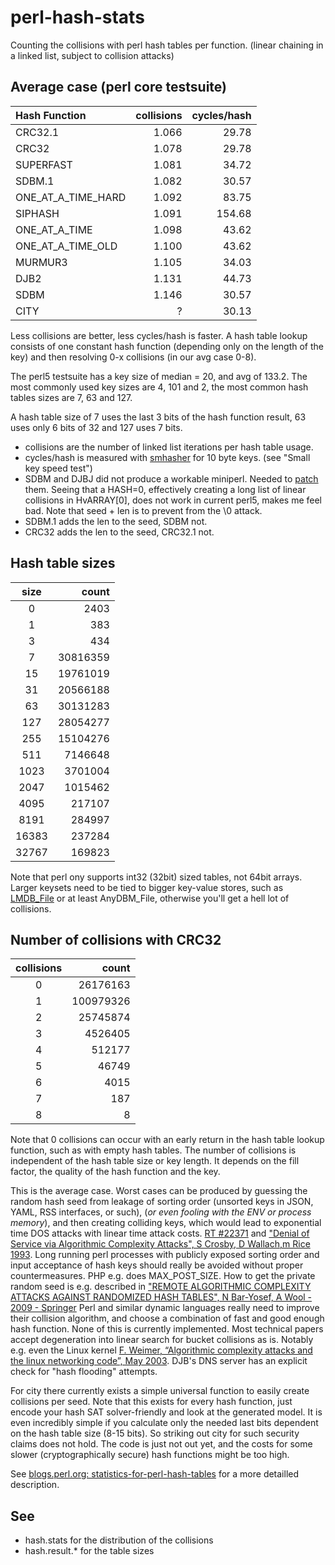 perl-hash-stats
===============

Counting the collisions with perl hash tables per function.
(linear chaining in a linked list, subject to collision attacks)

Average case (perl core testsuite)
----------------------------------

| Hash Function		| collisions| cycles/hash |
|:------------------|----------:|------------:|
| CRC32.1			| 1.066		|  29.78	  |
| CRC32				| 1.078		|  29.78	  |
| SUPERFAST			| 1.081		|  34.72 	  |
| SDBM.1			| 1.082		|  30.57   	  |
| ONE_AT_A_TIME_HARD| 1.092		|  83.75	  |
| SIPHASH			| 1.091		| 154.68	  |
| ONE_AT_A_TIME		| 1.098		|  43.62      |
| ONE_AT_A_TIME_OLD	| 1.100 	|  43.62   	  |
| MURMUR3			| 1.105		|  34.03 	  |
| DJB2				| 1.131		|  44.73   	  |
| SDBM				| 1.146		|  30.57   	  |
| CITY				|   ?		|  30.13      |


Less collisions are better, less cycles/hash is faster.
A hash table lookup consists of one constant hash function
(depending only on the length of the key) and then resolving
0-x collisions (in our avg case 0-8).

The perl5 testsuite has a key size of median = 20, and avg of 133.2.
The most commonly used key sizes are 4, 101 and 2, the most common
hash tables sizes are 7, 63 and 127.

A hash table size of 7 uses the last 3 bits of the hash function result,
63 uses only 6 bits of 32 and 127 uses 7 bits.

* collisions are the number of linked list iterations per hash table usage.
* cycles/hash is measured with [smhasher](https://github.com/rurban/smhasher)
for 10 byte keys. (see "Small key speed test")
* SDBM and DJBJ did not produce a workable miniperl. Needed to [patch](https://github.com/rurban/perl-hash-stats/blob/master/sdbm%2Bdjb2.patch) them. Seeing that a HASH=0, effectively creating a long list of linear collisions in HvARRAY[0], does not work in current perl5, makes me feel bad. Note that seed + len is to prevent from the \0 attack.
* SDBM.1 adds the len to the seed, SDBM not.
* CRC32 adds the len to the seed, CRC32.1 not.

Hash table sizes
----------------

| size		|     count |
|:---------:|----------:|
|	0	    |      2403 |
|	1	    |       383 |
|	3	    |       434 |
|	7	    |  30816359 |
|	15	    |  19761019 |
|	31	    |  20566188 |
|	63	    |  30131283 |
|	127	    |  28054277 |
|	255	    |  15104276 |
|	511	    |   7146648 |
|	1023	|   3701004 |
|	2047	|   1015462 |
|	4095	|    217107 |
|	8191	|    284997 |
|	16383	|    237284 |
|	32767	|    169823 |

Note that perl ony supports int32 (32bit) sized tables, not 64bit arrays.
Larger keysets need to be tied to bigger key-value stores, such as
[LMDB_File](http://search.cpan.org/dist/LMDB_File/) or at least
AnyDBM_File, otherwise you'll get a hell lot of collisions.


Number of collisions with CRC32
------------------------------

| collisions|     count |
|:---------:|----------:|
|   	0	|  26176163 |
|   	1	| 100979326 |
|   	2	|  25745874 |
|   	3	|   4526405 |
|   	4	|    512177 |
|   	5	|     46749 |
|   	6	|      4015 |
|   	7	|       187 |
|   	8	|         8 |

Note that 0 collisions can occur with an early return in the hash
table lookup function, such as with empty hash tables.
The number of collisions is independent of the hash table size or key length.
It depends on the fill factor, the quality of the hash function and the key.

This is the average case. Worst cases can be produced by guessing the random hash
seed from leakage of sorting order (unsorted keys in JSON, YAML, RSS interfaces, or such),
(_or even fooling with the ENV or process memory_), and then creating colliding keys, which
would lead to exponential time DOS attacks with linear time attack costs. [RT #22371](https://rt.perl.org/Public/Bug/Display.html?id=22371) and ["Denial of Service via Algorithmic Complexity Attacks", S Crosby, D Wallach,m Rice 1993](http://www.rootsecure.net/content/downloads/pdf/dos_via_algorithmic_complexity_attack.pdf).
Long running perl processes with publicly exposed sorting order and input acceptance of hash keys
should really be avoided without proper countermeasures. PHP e.g. does MAX\_POST\_SIZE.
How to get the private random seed is e.g. described in ["REMOTE ALGORITHMIC COMPLEXITY ATTACKS AGAINST
RANDOMIZED HASH TABLES", N Bar-Yosef, A Wool - 2009 - Springer](https://www.eng.tau.ac.il/~yash/C2_039_Wool.pdf)
Perl and similar dynamic languages really need to improve their collision algorithm, and choose
a combination of fast and good enough hash function. None of this is currently implemented.
Most technical papers accept degeneration into linear search for bucket collisions as is.
Notably e.g. even the Linux kernel [F. Weimer, “Algorithmic complexity attacks and the
linux networking code”, May 2003](http://www.enyo.de/fw/security/notes/linux-dst-cache-dos.html).
DJB's DNS server has an explicit check for "hash flooding" attempts.

For city there currently exists a simple universal function to easily create collisions per seed.
Note that this exists for every hash function, just encode your hash SAT solver-friendly and look
at the generated model. It is even incredibly simple if you calculate only the needed last bits
dependent on the hash table size (8-15 bits).
So striking out city for such security claims does not hold.
The code is just not out yet, and the costs for some slower (cryptographically secure)
hash functions might be too high.


See [blogs.perl.org: statistics-for-perl-hash-tables](http://blogs.perl.org/users/rurban/2014/04/statistics-for-perl-hash-tables.html) for a more detailled description.

See
---

* hash.stats for the distribution of the collisions
* hash.result.* for the table sizes
